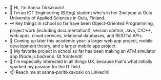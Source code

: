 - 👋 Hi, I’m Sanna Tikkakoski!
- 👀 I’m an ICT Engineering (B.Eng) student who's in her 2nd year at Oulu University of Applied Sciences in Oulu, Finland.
- 🗝️ Key things in school so far have been Object-Oriented Programming, project work (including documentation!), version control, Java, C/C++, web apps, cloud services, relational databases, and RESTful APIs.
- 🤖 Coming up later this academic year: a larger web app project, mobile development theory, and a larger mobile app project.
- 🏦 My favorite project in school so far has been making an ATM simulator app (Node.js backend, Qt frontend)!
- 💞️ I'm especially interested in all things UX, because that's what initially sparked my passion for the IT field.
- 📫 Reach me at sanna-poritikkakoski on LinkedIn!

<!---
sannatikk/sannatikk is a ✨ special ✨ repository because its `README.md` (this file) appears on your GitHub profile.
You can click the Preview link to take a look at your changes.
--->
